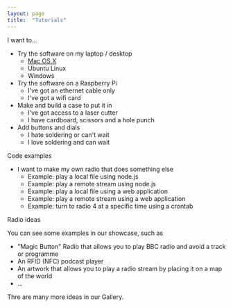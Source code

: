 ```yaml
---
layout: page
title:  "Tutorials"
---
```


I want to...

* Try the software on my laptop / desktop
    * [Mac OS X](simplest-radio-laptop-macos.html)
    * Ubuntu Linux
    * Windows
* Try the software on a Raspberry Pi
    * I've got an ethernet cable only
    * I've got a wifi card
* Make and build a case to put it in
    * I've got access to a laser cutter
    * I have cardboard, scissors and a hole punch
* Add buttons and dials
    * I hate soldering or can't wait
    * I love soldering and can wait 

Code examples

* I want to make my own radio that does something else
    * Example: play a local file using node.js
    * Example: play a remote stream using node.js
    * Example: play a local file using a web application
    * Example: play a remote stream using a web application
    * Example: turn to radio 4 at a specific time using a crontab 

Radio ideas

You can see some examples in our showcase, such as 

 * "Magic Button" Radio that allows you to play BBC radio and avoid a track or programme
 * An RFID (NFC) podcast player
 * An artwork that allows you to play a radio stream by placing it on a map of the world
 * ...

Thre are many more ideas in our Gallery.

